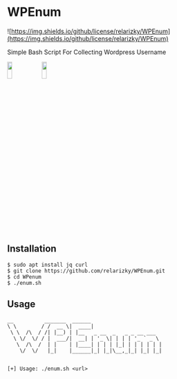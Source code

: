 # WPEnum
![https://img.shields.io/github/license/relarizky/WPEnum](https://img.shields.io/github/license/relarizky/WPEnum)

Simple Bash Script For Collecting Wordpress Username

<img src="https://raw.githubusercontent.com/relarizky/WPEnum/master/screenshot/1.png" 
    height=10% width=15%> <img src="https://raw.githubusercontent.com/relarizky/WPEnum/master/screenshot/2.png"
    height=10% width=15%>
    
## Installation
```
$ sudo apt install jq curl
$ git clone https://github.com/relarizky/WPEnum.git
$ cd WPenum
$ ./enum.sh
```

## Usage
```
__          _______  ______
\ \        / /  __ \|  ____|
 \ \  /\  / /| |__) | |__   _ __  _   _ _ __ ___
  \ \/  \/ / |  ___/|  __| | '_ \| | | | '_ ` _ \
   \  /\  /  | |    | |____| | | | |_| | | | | | |
    \/  \/   |_|    |______|_| |_|\__,_|_| |_| |_|


[+] Usage: ./enum.sh <url>

```
